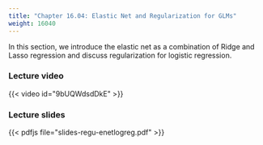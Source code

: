 ```yaml
---
title: "Chapter 16.04: Elastic Net and Regularization for GLMs"
weight: 16040
---
```

In this section, we introduce the elastic net as a combination of Ridge and Lasso regression and discuss regularization for logistic regression. 

<!--more-->

### Lecture video

{{< video id="9bUQWdsdDkE" >}}

### Lecture slides

{{< pdfjs file="slides-regu-enetlogreg.pdf" >}}
